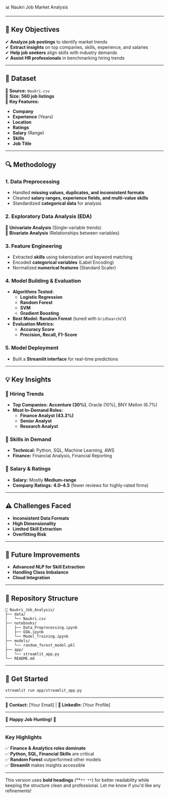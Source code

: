 
📊 Naukri Job Market Analysis 


---

## **🎯 Key Objectives**  
✔ **Analyze job postings** to identify market trends  
✔ **Extract insights** on top companies, skills, experience, and salaries  
✔ **Help job seekers** align skills with industry demands  
✔ **Assist HR professionals** in benchmarking hiring trends  

---

## **📂 Dataset**  
📌 **Source:** `Naukri.csv`  
📌 **Size:** **560 job listings**  
📌 **Key Features:**  
- **Company**  
- **Experience** (Years)  
- **Location**  
- **Ratings**  
- **Salary** (Range)  
- **Skills**  
- **Job Title**  

---

## **🔍 Methodology**  

### **1. Data Preprocessing**  
- Handled **missing values, duplicates, and inconsistent formats**  
- Cleaned **salary ranges, experience fields, and multi-value skills**  
- Standardized **categorical data** for analysis  

### **2. Exploratory Data Analysis (EDA)**  
🔹 **Univariate Analysis** (Single-variable trends)  
🔹 **Bivariate Analysis** (Relationships between variables)  

### **3. Feature Engineering**  
- Extracted **skills** using tokenization and keyword matching  
- Encoded **categorical variables** (Label Encoding)  
- Normalized **numerical features** (Standard Scaler)  

### **4. Model Building & Evaluation**  
- **Algorithms Tested:**  
  - **Logistic Regression**  
  - **Random Forest**  
  - **SVM**  
  - **Gradient Boosting**  
- **Best Model:** **Random Forest** (tuned with `GridSearchCV`)  
- **Evaluation Metrics:**  
  - **Accuracy Score**  
  - **Precision, Recall, F1-Score**  

### **5. Model Deployment**  
- Built a **Streamlit interface** for real-time predictions  

---

## **💡 Key Insights**  

### **📌 Hiring Trends**  
- **Top Companies:** **Accenture (30%)**, Oracle (10%), BNY Mellon (6.7%)  
- **Most In-Demand Roles:**  
  - **Finance Analyst (43.3%)**  
  - **Senior Analyst**  
  - **Research Analyst**  

### **📌 Skills in Demand**  
- **Technical:** Python, SQL, Machine Learning, AWS  
- **Finance:** Financial Analysis, Financial Reporting  

### **📌 Salary & Ratings**  
- **Salary:** Mostly **Medium-range**  
- **Company Ratings:** **4.0–4.5** (fewer reviews for highly-rated firms)  

---

## **⚠ Challenges Faced**  
- **Inconsistent Data Formats**  
- **High Dimensionality**  
- **Limited Skill Extraction**  
- **Overfitting Risk**  

---

## **🚀 Future Improvements**  
- **Advanced NLP for Skill Extraction**  
- **Handling Class Imbalance**  
- **Cloud Integration**  

---

## **📂 Repository Structure**  
```
📁 Naukri_Job_Analysis/  
├── data/  
│   └── Naukri.csv  
├── notebooks/  
│   ├── Data_Preprocessing.ipynb  
│   ├── EDA.ipynb  
│   └── Model_Training.ipynb  
├── models/  
│   └── random_forest_model.pkl  
├── app/  
│   └── streamlit_app.py  
└── README.md  
```

---

## **🔗 Get Started**  
```bash
streamlit run app/streamlit_app.py
```

---

**📧 Contact:** [Your Email] | **🔗 LinkedIn:** [Your Profile]  

---  

🚀 **Happy Job Hunting!** 🚀  

---

### **Key Highlights**  
✅ **Finance & Analytics roles dominate**  
✅ **Python, SQL, Financial Skills** are critical  
✅ **Random Forest** outperformed other models  
✅ **Streamlit** makes insights accessible  

---

This version uses **bold headings** (**`** **`) for better readability while keeping the structure clean and professional. Let me know if you'd like any refinements!
